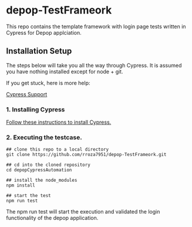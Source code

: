 # depop-TestFrameork

This repo contains the template framework with login page tests written in Cypress for Depop applciation.

## Installation Setup

The steps below will take you all the way through Cypress. It is assumed you have nothing installed except for node + git.

If you get stuck, here is more help:

[Cypress Support](https://on.cypress.io/support)

### 1. Installing Cypress
[Follow these instructions to install Cypress.](https://on.cypress.io/installing-cypress)

### 2. Executing the testcase.

    ## clone this repo to a local directory
    git clone https://github.com/rroza7951/depop-TestFrameork.git

    ## cd into the cloned repository
    cd depopCypressAutomation

    ## install the node_modules
    npm install

    ## start the test
    npm run test

The npm run test will start the execution and validated the login functionality of the depop application.

